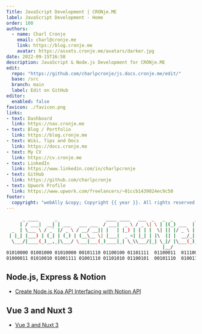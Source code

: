 ```yaml
---
Title: JavaScript Development | CRONje.ME
label: JavaScript Development - Home
order: 100
authors:
  - name: Charl Cronje
    email: charl@cronje.me
    link: https://blog.cronje.me
    avatar: https://assets.cronje.me/avatars/darker.jpg
date: 2022-09-15T16:58
description: JavaScript & Node.js Development for CRONje.ME
edit:
  repo: "https://github.com/charlpcronje/js.docs.cronje.me/edit/"
  base: /src
  branch: main
  label: Edit on GitHub
editor:
  enabled: false
favicon: ./favicon.png
links:
- text: Dashboard
  link: https://nav.cronje.me
- text: Blog / Portfolio
  link: https://blog.cronje.me
- text: Wiki, Tips and Docs 
  link: https://docs.cronje.me
- text: My CV
  link: https://cv.cronje.me
- text: LinkedIn
  link: https://www.linkedin.com/in/charlpcronje
- text: GitHub
  link: https://github.com/charlpcronje
- text: Upwork Profile
  link: https://www.upwork.com/freelancers/~01ccb1439024ec9c50
footer:
  copyright: "webAlly &copy; Copyright {{ year }}. All rights reserved."
---
```

<script type="text/javascript">(function(w,s){var e=document.createElement("script");e.type="text/javascript";e.async=true;e.src="https://cdn.pagesense.io/js/webally/f2527eebee974243853bcd47b32631f4.js";var x=document.getElementsByTagName("script")[0];x.parentNode.insertBefore(e,x);})(window,"script");</script>


```sh
      _ ____      _                  ____ ____   ___  _   _  _        __  __ _____ 
     | / ___|  __| | ___   ___ ___  / ___|  _ \ / _ \| \ | |(_) ___  |  \/  | ____|
  _  | \___ \ / _` |/ _ \ / __/ __|| |   | |_) | | | |  \| || |/ _ \ | |\/| |  _|  
 | |_| |___) | (_| | (_) | (__\__ \| |___|  _ <| |_| | |\  || |  __/_| |  | | |___ 
  \___/|____(_)__,_|\___/ \___|___(_)____|_| \_\\___/|_| \_|/ |\___(_)_|  |_|_____|
                                                          |__/                                   
01010000 01001000 01010000 00101110 01100100 01101111  01100011  01110011  00101110 
01000011 01010010 01001111 01001110 01101010 01100101  00101110  01001101  01000101
```

## Node.js, Express & Notion

- [Create Node.js Koa API Interfacing with Notion API](koaNodeNotionAPI.md)

## Vue 3 and Nuxt 3

- [Vue 3 and Nuxt 3](vueNuxt.md)

